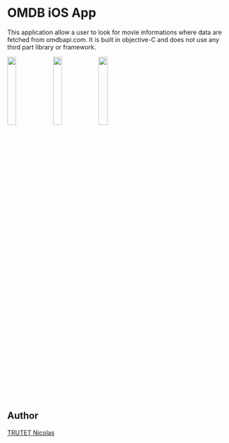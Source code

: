 # OMDB iOS App

This application allow a user to look for movie informations where data are fetched from omdbapi.com.
It is built in objective-C and does not use any third part library or framework.

<img src="https://lh3.googleusercontent.com/I_TUuipxP7AWeM9qZ-Ool5lfuc91bE56mrlPku7dehUBnc3NdWSy_bEy5oqizhL9vVcQ4bPH0ZWdPP0guSf6gmOUPr23mSsSKRVcVWCi_FORuKMC6Q2sU6JHtQReEEnhDpDhXof446sAr4gah6gyRx00bvNz4u-VwL4lg7UPpqwSHyYF_gR1bTHrpQP27C9QBHLJNUPP1h_GZZVb0JtZPti1-v5I1Wzlg6cAXqMcnYwcQ50m95nUr2AR1qtTwH7CB4QUdpED_Cv45vIE4QiyuBpnKncyX7pCkPZ4I179JpyBI1ZqYH1F6yGSUo2J0riXI8INMblp01XKGu0dnUKASO_4XjolNoWoFH8VCsUufnrqKIQdhOjtHgCBm1gEAtVCkTitp1untvDHaw9FWVb2_XnDcFdDzSlkCM4AxQHIYqwJoDss6cjeQd3sqQXQUd0NppiLySIEy5OpHB5vJ_mgzm8mSb2U61J4AyQww7ak2EZSYFNZMgTQ4DZdamSKFnXK1JwNm-9NRAmmUr3CJXmULC_rTzsCQcUnn0b-SeI-zBnri4RENz9v6GDGs10lysj578RITYxMm1yqmoJNiJ71UZowTHpHijWzCsRG1DuEFHECACc=w958-h1702-no" width="20%">




<img src="https://lh3.googleusercontent.com/srgFq2fVWBeZ_nG4lxUG-2NfzC2BgjLA0MvdXZNgbGNOiYEt1Lt1CmxbrGsmRSeb-Vzi9_eTplV9Ctd2ZNExJZT50RHAX2M2mMc6uVbkDV1GZwTuHaxdBDwE68EGqf8yZ-JYdP1_BLU-DdJfqZA7LWt1UdowPr2e9Nh5irJsL3fKd1c1IAq3loOWtP0qzKBT9Kq52KnAHs5B6glZbHv8NUNX9oDRJBtynB2LK1AHCKirLXjDlQLj0ZOrWgIi4zXvZcrAE9uUXQ-4p93Pc4nee-1OJcQ78x6gf7DO8bv537EBZvMR2RFB2LIRq7NHUl6zK48iFxza-U-lSUXK9ZrJ1R0_TfNF6JHrBj78n6Cmj5nKmxVBAmhTHOS2yvXv_ILlrqrh7N0G8vBPfW7VKBsKrixRPwnAPv_8eKrZB8NnSu4pINRrNVZu798dkQrp3rsc2QOAw6-FtWfbIIXBbVXZqiGFMau6-jksjKW7HOsUWZL2grww4edD1dud0taz9Kavy6VRaNpI0_76KVx6HKz9OeBgDGrTS3ivfyBUX7CikhOrOLBNmFqa_DIXRQTTMI1_SuajutvLlQM9Ji2QSCLQwqgG2L8w6TwyOT4JhOL4weHCbd8=w124-h220-no" width="20%">


<img src="https://lh3.googleusercontent.com/WWbIBlqK11v2FbeCl5X3ViQA49hb3OGEj5t_aRcQ1ZDyrAVQLdnrnHzgXk45tvTDD8pkW1RbMHvRI9YonRotvBjT1qFrh61C1sjuElV4b9fgXHaoIrvyY47pmXHI1ufuDSBa-TMUJ_OfI7H_6L2tmwROLTSS7JcyK-aS4KQiqNi-Kd8CNSHt_0oh2aTaT1t9IpdR7lHUCWTuVRyKxaUXQYEKLTM6AUmiRYwQxypvB749YMTalX8iVb4qQMqfWJbfH8hzgxcvnoBL9is_WSTRjQXqvLj33a519JJsflvY9fgFYCXFvP55U4fO3aIsL3cquOsptfYX5KKiBvoUm3bekVJrlSSt3cBleo1tiOFfp7BnaZ6GAKtzI4SZO1Ways6S_MLacWvaOrcL0Dhbv6c1Lt8Ry4G2lF3ZdghOKS1Rha2_kQF7ATDrNP_f-oE8pJ_MlGKT5y8v6C0ghEFzUBFpaZA7jQcPFPyBWxfQOmQn72ZbZ6TlatTxcBTMjoE9FLyqkkWF0WJ0cUxyjiliWmBujU-7Ml003zz90cd1v4uA-6LRzV8Z8S9C1eS2kx2dw-AFg9JNFhla0FPcbpIzRSx47MuUd_8R19bFZmfaIVWXhIjvE4fs9AU=w958-h1702-no" width="20%">


## Author
<a href="http://www.nicolastrutet.com/">TRUTET Nicolas</a>

